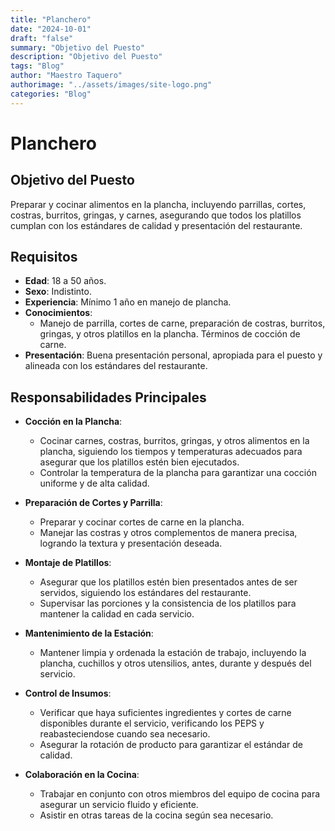 ```yaml
---
title: "Planchero"
date: "2024-10-01"
draft: "false"
summary: "Objetivo del Puesto"
description: "Objetivo del Puesto"
tags: "Blog"
author: "Maestro Taquero"
authorimage: "../assets/images/site-logo.png"
categories: "Blog"
---
```

# Planchero

## Objetivo del Puesto
Preparar y cocinar alimentos en la plancha, incluyendo parrillas, cortes, costras, burritos, gringas, y carnes, asegurando que todos los platillos cumplan con los estándares de calidad y presentación del restaurante.

## Requisitos

- **Edad**: 18 a 50 años.
- **Sexo**: Indistinto.
- **Experiencia**: Mínimo 1 año en manejo de plancha.
- **Conocimientos**:
  - Manejo de parrilla, cortes de carne, preparación de costras, burritos, gringas, y otros platillos en la plancha. Términos de cocción de carne.
- **Presentación**: Buena presentación personal, apropiada para el puesto y alineada con los estándares del restaurante.

## Responsabilidades Principales

- **Cocción en la Plancha**:
  - Cocinar carnes, costras, burritos, gringas, y otros alimentos en la plancha, siguiendo los tiempos y temperaturas adecuados para asegurar que los platillos estén bien ejecutados.
  - Controlar la temperatura de la plancha para garantizar una cocción uniforme y de alta calidad.

- **Preparación de Cortes y Parrilla**:
  - Preparar y cocinar cortes de carne en la plancha.
  - Manejar las costras y otros complementos de manera precisa, logrando la textura y presentación deseada.

- **Montaje de Platillos**:
  - Asegurar que los platillos estén bien presentados antes de ser servidos, siguiendo los estándares del restaurante.
  - Supervisar las porciones y la consistencia de los platillos para mantener la calidad en cada servicio.

- **Mantenimiento de la Estación**:
  - Mantener limpia y ordenada la estación de trabajo, incluyendo la plancha, cuchillos y otros utensilios, antes, durante y después del servicio.

- **Control de Insumos**:
  - Verificar que haya suficientes ingredientes y cortes de carne disponibles durante el servicio, verificando los PEPS y reabasteciendose cuando sea necesario.
  - Asegurar la rotación de producto para garantizar el estándar de calidad.

- **Colaboración en la Cocina**:
  - Trabajar en conjunto con otros miembros del equipo de cocina para asegurar un servicio fluido y eficiente.
  - Asistir en otras tareas de la cocina según sea necesario.
